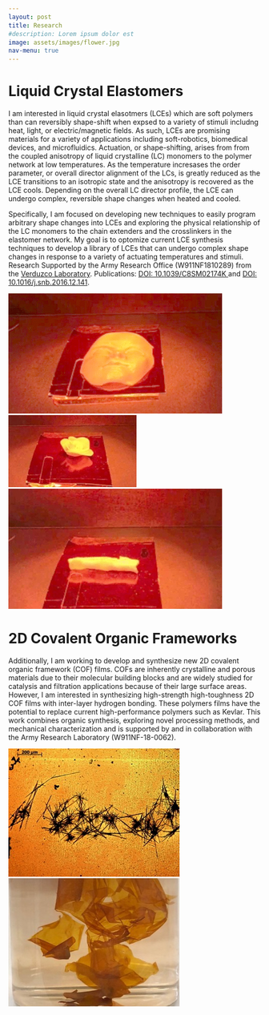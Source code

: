 ```yaml
---
layout: post
title: Research
#description: Lorem ipsum dolor est
image: assets/images/flower.jpg
nav-menu: true
---
```


# Liquid Crystal Elastomers
I am interested in liquid crystal elasotmers (LCEs) which are soft polymers than can reversibly shape-shift when expsed to a variety of stimuli includng heat, light, or electric/magnetic fields. As such, LCEs are promising materials for a variety of applications including soft-robotics, biomedical devices, and microfluidics. Actuation, or shape-shifting, arises from from the coupled anisotropy of liquid crystalline (LC) monomers to the polymer network at low temperatures. As the temperature incresases the order parameter, or overall director alignment of the LCs, is greatly reduced as the LCE transitions to an isotropic state and the anisotropy is recovered as the LCE cools. Depending on the overall LC director profile, the LCE can undergo complex, reversible shape changes when heated and cooled. 

Specifically, I am focused on developing new techniques to easily program arbitrary shape changes into LCEs and exploring the physical relationship of the LC monomers to the chain extenders and the crosslinkers in the elastomer network. My goal is to optomize current LCE synthesis techniques to develop a library of LCEs that can undergo complex shape changes in response to a variety of actuating temperatures and stimuli. Research Supported by the Army Research Office (W911NF1810289) from the [Verduzco Laboratory](http://verduzcolab.blogs.rice.edu/). Publications: [DOI: 10.1039/C8SM02174K
](https://pubs.rsc.org/en/content/articlelanding/2018/sm/c8sm02174k#!divAbstract) and [DOI: 10.1016/j.snb.2016.12.141](https://www.sciencedirect.com/science/article/pii/S0925400516321128).

<div class="row">
	<div class="4u 12u$(medium)">
        <span class="image fit"><img src="assets/images/Face_LCE.gif" alt="" /></span>
	</div>
	<div class="4u 12u$(medium)">
        <span class="image fit"><img src="assets/images/flower.gif" alt="" /></span>
    </div>
	<div class="4u$ 12u$(medium)">
        <span class="image fit"><img src="assets/images/wave_reduced.gif" alt="" /></span>
	</div>
</div>

# 2D Covalent Organic Frameworks

Additionally, I am working to develop and synthesize new 2D covalent organic framework (COF) films. COFs are inherently crystalline and porous materials due to their molecular building blocks and are widely studied for catalysis and filtration applications because of their large surface areas. However, I am interested in synthesizing high-strength high-toughness 2D COF films with inter-layer hydrogen bonding. These polymers films have the potential to replace current high-performance polymers such as Kevlar. This work combines organic synthesis, exploring novel processing methods, and mechanical characterization and is supported by and in collaboration with the Army Research Laboratory (W911NF-18-0062). 
<div class="row">
	<div class="6u 12u$(medium)">
        <span class="image fit"><img src="assets/images/needles.jpg" alt=""/></span>
    </div>
	<div class="6u 12u$(medium)">
        <span class="image fit"><img src="assets/images/COF_films.jpg" alt=""/></span>
    </div>
</div>
